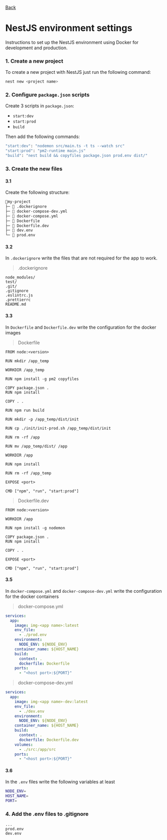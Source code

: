 [Back](../NestJS.md)

# NestJS environment settings

Instructions to set up the NestJS environment using Docker for development and production.


### 1. Create a new project
To create a new project with NestJS just run the following command:

```bash
nest new <project name>
```

### 2. Configure `package.json` scripts
Create 3 scripts in `package.json`:

- `start:dev`
- `start:prod`
- `build`

Then add the following commands:

```bash
"start:dev": "nodemon src/main.ts -t ts --watch src"
"start:prod": "pm2-runtime main.js"
"build": "nest build && copyfiles package.json prod.env dist/"
```

### 3. Create the new files
#### 3.1
Create the following structure:

```bash
📂my-project
├─ 📄 .dockerignore
├─ 📄 docker-compose-dev.yml
├─ 📄 docker-compose.yml
├─ 📄 Dockerfile
├─ 📄 Dockerfile.dev
├─ 📄 dev.env
└─ 📄 prod.env
```
#### 3.2
In `.dockerignore` write the files that are not required for the app to work.

> .dockerignore
```
node_modules/
test/
.git/
.gitignore
.eslintrc.js
.prettierrc
README.md
```

#### 3.3
In `Dockerfile` and `Dockerfile.dev` write the configuration for the docker images

> Dockerfile
```docker
FROM node:<version>

RUN mkdir /app_temp

WORKDIR /app_temp

RUN npm install -g pm2 copyfiles

COPY package.json .
RUN npm install

COPY . .

RUN npm run build

RUN mkdir -p /app_temp/dist/init

RUN cp ./init/init-prod.sh /app_temp/dist/init

RUN rm -rf /app

RUN mv /app_temp/dist/ /app

WORKDIR /app

RUN npm install

RUN rm -rf /app_temp

EXPOSE <port>

CMD ["npm", "run", "start:prod"]
```

> Dockerfile.dev
```docker
FROM node:<version>

WORKDIR /app

RUN npm install -g nodemon

COPY package.json .
RUN npm install

COPY . .

EXPOSE <port>

CMD ["npm", "run", "start:prod"]
```

#### 3.5
In `docker-compose.yml` and `docker-compose-dev.yml` write the configuration for the docker containers

> docker-compose.yml
```yaml
services:
  app:
    image: img-<app name>:latest
    env_file:
      - ./prod.env
    environment:
      NODE_ENV: ${NODE_ENV}
    container_name: ${HOST_NAME}
    build:
      context: .
      dockerfile: Dockerfile
    ports:
      - "<host port>:${PORT}"
```

> docker-compose-dev.yml
```yaml
services:
  app:
    image: img-<app name>-dev:latest
    env_file:
      - ./dev.env
    environment:
      NODE_ENV: ${NODE_ENV}
    container_name: ${HOST_NAME}
    build:
      context: .
      dockerfile: Dockerfile.dev
    volumes:
      - ./src:/app/src
    ports:
      - "<host port>:${PORT}"
```

#### 3.6
In the `.env` files write the following variables at least

```bash
NODE_ENV=
HOST_NAME=
PORT=
```

### 4. Add the .env files to .gitignore
```
...
prod.env
dev.env
```